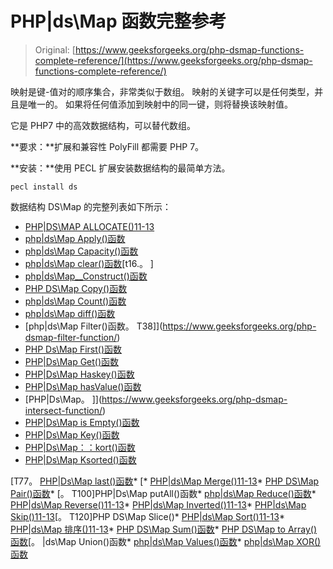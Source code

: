 # PHP|ds\Map 函数完整参考

> Original: [https://www.geeksforgeeks.org/php-dsmap-functions-complete-reference/](https://www.geeksforgeeks.org/php-dsmap-functions-complete-reference/)

映射是键-值对的顺序集合，非常类似于数组。 映射的关键字可以是任何类型，并且是唯一的。 如果将任何值添加到映射中的同一键，则将替换该映射值。

它是 PHP7 中的高效数据结构，可以替代数组。

**要求：**扩展和兼容性 PolyFill 都需要 PHP 7。

**安装：**使用 PECL 扩展安装数据结构的最简单方法。

```
pecl install ds
```

数据结构 DS\Map 的完整列表如下所示：

*   [PHP|DS\MAP ALLOCATE()11-13](https://www.geeksforgeeks.org/php-dsmap-allocate-function/)
*   [php|ds\Map Apply()函数](https://www.geeksforgeeks.org/php-dsmap-apply-function/)
*   [php|ds\Map Capacity()函数](https://www.geeksforgeeks.org/php-dsmap-capacity-function/)
*   [php|ds\Map clear()函数](https://www.geeksforgeeks.org/php-dsmap-clear-function/)[t16.。 ]
*   [php|ds\Map__Construct()函数](https://www.geeksforgeeks.org/php-dsmap-__construct-function/)
*   [PHP DS\Map Copy()函数](https://www.geeksforgeeks.org/php-dsmap-copy-function/)
*   [php|ds\Map Count()函数](https://www.geeksforgeeks.org/php-dsmap-count-function/)
*   [php|ds\Map diff()函数](https://www.geeksforgeeks.org/php-dsmap-diff-function/)
*   [php|ds\Map Filter()函数。 T38]](https://www.geeksforgeeks.org/php-dsmap-filter-function/)
*   [PHP Ds\Map First()函数](https://www.geeksforgeeks.org/php-dsmap-first-function/)
*   [PHP|Ds\Map Get()函数](https://www.geeksforgeeks.org/php-dsmap-get-function/)
*   [PHP|Ds\Map Haskey()函数](https://www.geeksforgeeks.org/php-dsmap-haskey-function/)
*   [PHP|Ds\Map hasValue()函数](https://www.geeksforgeeks.org/php-dsmap-hasvalue-function/)
*   [PHP|Ds\Map。 ]](https://www.geeksforgeeks.org/php-dsmap-intersect-function/)
*   [PHP|Ds\Map is Empty()函数](https://www.geeksforgeeks.org/php-dsmap-isempty-function/)
*   [PHP|Ds\Map Key()函数](https://www.geeksforgeeks.org/php-dsmap-keys-function/)
*   [PHP|Ds\Map：：kort()函数](https://www.geeksforgeeks.org/php-dsmapksort-function/)
*   [PHP|Ds\Map Ksorted()函数](https://www.geeksforgeeks.org/php-dsmap-ksorted-function/)

[T77。 [PHP|Ds\Map last()函数](https://www.geeksforgeeks.org/php-dsmap-last-function/)*   [*   [PHP|ds\Map Merge()11-13](https://www.geeksforgeeks.org/php-dsmap-merge-function/)*   [PHP DS\Map Pair()函数](https://www.geeksforgeeks.org/php-dsmap-pairs-function/)*   [。 T100]PHP|Ds\Map putAll()函数*   [php|ds\Map Reduce()函数](https://www.geeksforgeeks.org/php-dsmap-reduce-function/)*   [PHP|ds\Map Reverse()11-13](https://www.geeksforgeeks.org/php-dsmap-reverse-function/)*   [PHP|ds\Map Inverted()11-13](https://www.geeksforgeeks.org/php-dsmap-reversed-function/)*   [PHP|ds\Map Skip()11-13](https://www.geeksforgeeks.org/php-dsmap-skip-function/)[。 T120]PHP DS\Map Slice()*   [PHP|ds\Map Sort()11-13](https://www.geeksforgeeks.org/php-dsmap-sort-function/)*   [PHP|ds\Map 排序()11-13](https://www.geeksforgeeks.org/php-dsmap-sorted-function/)*   [PHP DS\Map Sum()函数](https://www.geeksforgeeks.org/php-dsmap-sum-function/)*   [PHP DS\Map to Array()函数](https://www.geeksforgeeks.org/php-dsmap-toarray-function/)[。 |ds\Map Union()函数*   [php|ds\Map Values()函数](https://www.geeksforgeeks.org/php-dsmap-values-function/)*   [php|ds\Map XOR()函数](https://www.geeksforgeeks.org/php-dsmap-xor-function/)